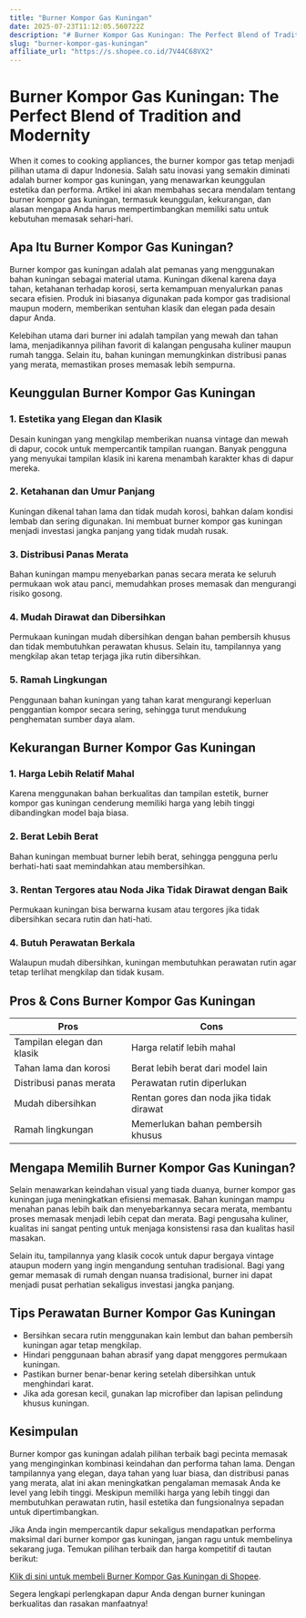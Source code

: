 ```yaml
---
title: "Burner Kompor Gas Kuningan"
date: 2025-07-23T11:12:05.560722Z
description: "# Burner Kompor Gas Kuningan: The Perfect Blend of Tradition and Modernity..."
slug: "burner-kompor-gas-kuningan"
affiliate_url: "https://s.shopee.co.id/7V44C68VX2"
---
```

# Burner Kompor Gas Kuningan: The Perfect Blend of Tradition and Modernity

When it comes to cooking appliances, the burner kompor gas tetap menjadi pilihan utama di dapur Indonesia. Salah satu inovasi yang semakin diminati adalah burner kompor gas kuningan, yang menawarkan keunggulan estetika dan performa. Artikel ini akan membahas secara mendalam tentang burner kompor gas kuningan, termasuk keunggulan, kekurangan, dan alasan mengapa Anda harus mempertimbangkan memiliki satu untuk kebutuhan memasak sehari-hari.

## Apa Itu Burner Kompor Gas Kuningan?

Burner kompor gas kuningan adalah alat pemanas yang menggunakan bahan kuningan sebagai material utama. Kuningan dikenal karena daya tahan, ketahanan terhadap korosi, serta kemampuan menyalurkan panas secara efisien. Produk ini biasanya digunakan pada kompor gas tradisional maupun modern, memberikan sentuhan klasik dan elegan pada desain dapur Anda. 

Kelebihan utama dari burner ini adalah tampilan yang mewah dan tahan lama, menjadikannya pilihan favorit di kalangan pengusaha kuliner maupun rumah tangga. Selain itu, bahan kuningan memungkinkan distribusi panas yang merata, memastikan proses memasak lebih sempurna.

## Keunggulan Burner Kompor Gas Kuningan

### 1. Estetika yang Elegan dan Klasik

Desain kuningan yang mengkilap memberikan nuansa vintage dan mewah di dapur, cocok untuk mempercantik tampilan ruangan. Banyak pengguna yang menyukai tampilan klasik ini karena menambah karakter khas di dapur mereka.

### 2. Ketahanan dan Umur Panjang

Kuningan dikenal tahan lama dan tidak mudah korosi, bahkan dalam kondisi lembab dan sering digunakan. Ini membuat burner kompor gas kuningan menjadi investasi jangka panjang yang tidak mudah rusak.

### 3. Distribusi Panas Merata

Bahan kuningan mampu menyebarkan panas secara merata ke seluruh permukaan wok atau panci, memudahkan proses memasak dan mengurangi risiko gosong.

### 4. Mudah Dirawat dan Dibersihkan

Permukaan kuningan mudah dibersihkan dengan bahan pembersih khusus dan tidak membutuhkan perawatan khusus. Selain itu, tampilannya yang mengkilap akan tetap terjaga jika rutin dibersihkan.

### 5. Ramah Lingkungan

Penggunaan bahan kuningan yang tahan karat mengurangi keperluan penggantian kompor secara sering, sehingga turut mendukung penghematan sumber daya alam.

## Kekurangan Burner Kompor Gas Kuningan

### 1. Harga Lebih Relatif Mahal

Karena menggunakan bahan berkualitas dan tampilan estetik, burner kompor gas kuningan cenderung memiliki harga yang lebih tinggi dibandingkan model baja biasa.

### 2. Berat Lebih Berat

Bahan kuningan membuat burner lebih berat, sehingga pengguna perlu berhati-hati saat memindahkan atau membersihkan.

### 3. Rentan Tergores atau Noda Jika Tidak Dirawat dengan Baik

Permukaan kuningan bisa berwarna kusam atau tergores jika tidak dibersihkan secara rutin dan hati-hati.

### 4. Butuh Perawatan Berkala

Walaupun mudah dibersihkan, kuningan membutuhkan perawatan rutin agar tetap terlihat mengkilap dan tidak kusam.

## Pros & Cons Burner Kompor Gas Kuningan

| **Pros** | **Cons** |
|------------|------------|
| Tampilan elegan dan klasik | Harga relatif lebih mahal |
| Tahan lama dan korosi | Berat lebih berat dari model lain |
| Distribusi panas merata | Perawatan rutin diperlukan |
| Mudah dibersihkan | Rentan gores dan noda jika tidak dirawat |
| Ramah lingkungan | Memerlukan bahan pembersih khusus |

## Mengapa Memilih Burner Kompor Gas Kuningan?

Selain menawarkan keindahan visual yang tiada duanya, burner kompor gas kuningan juga meningkatkan efisiensi memasak. Bahan kuningan mampu menahan panas lebih baik dan menyebarkannya secara merata, membantu proses memasak menjadi lebih cepat dan merata. Bagi pengusaha kuliner, kualitas ini sangat penting untuk menjaga konsistensi rasa dan kualitas hasil masakan.

Selain itu, tampilannya yang klasik cocok untuk dapur bergaya vintage ataupun modern yang ingin mengandung sentuhan tradisional. Bagi yang gemar memasak di rumah dengan nuansa tradisional, burner ini dapat menjadi pusat perhatian sekaligus investasi jangka panjang.

## Tips Perawatan Burner Kompor Gas Kuningan

- Bersihkan secara rutin menggunakan kain lembut dan bahan pembersih kuningan agar tetap mengkilap.
- Hindari penggunaan bahan abrasif yang dapat menggores permukaan kuningan.
- Pastikan burner benar-benar kering setelah dibersihkan untuk menghindari karat.
- Jika ada goresan kecil, gunakan lap microfiber dan lapisan pelindung khusus kuningan.

## Kesimpulan

Burner kompor gas kuningan adalah pilihan terbaik bagi pecinta memasak yang menginginkan kombinasi keindahan dan performa tahan lama. Dengan tampilannya yang elegan, daya tahan yang luar biasa, dan distribusi panas yang merata, alat ini akan meningkatkan pengalaman memasak Anda ke level yang lebih tinggi. Meskipun memiliki harga yang lebih tinggi dan membutuhkan perawatan rutin, hasil estetika dan fungsionalnya sepadan untuk dipertimbangkan.

Jika Anda ingin mempercantik dapur sekaligus mendapatkan performa maksimal dari burner kompor gas kuningan, jangan ragu untuk membelinya sekarang juga. Temukan pilihan terbaik dan harga kompetitif di tautan berikut:

[Klik di sini untuk membeli Burner Kompor Gas Kuningan di Shopee](https://s.shopee.co.id/7V44C68VX2).

Segera lengkapi perlengkapan dapur Anda dengan burner kuningan berkualitas dan rasakan manfaatnya!